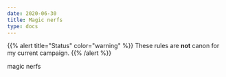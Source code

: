```yaml
---
date: 2020-06-30
title: Magic nerfs
type: docs
---
```


{{% alert title="Status" color="warning" %}}
These rules are **not** canon for my current campaign.
{{% /alert %}}

magic nerfs